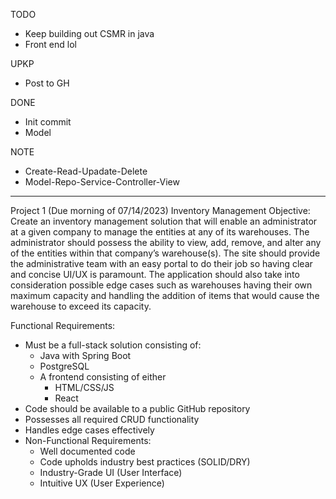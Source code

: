 TODO
- Keep building out CSMR in java
- Front end lol

UPKP
- Post to GH

DONE
- Init commit
- Model

NOTE
- Create-Read-Upadate-Delete
- Model-Repo-Service-Controller-View

---

Project 1 (Due morning of 07/14/2023)
Inventory Management
Objective:
	Create an inventory management solution that will enable an administrator at a given company to manage the entities at any of its warehouses. The administrator should possess the ability to view, add, remove, and alter any of the entities within that company’s warehouse(s). The site should provide the administrative team with an easy portal to do their job so having clear and concise UI/UX is paramount. The application should also take into consideration possible edge cases such as warehouses having their own maximum capacity and handling the addition of items that would cause the warehouse to exceed its capacity.

Functional Requirements:
- Must be a full-stack solution consisting of:
    - Java with Spring Boot
    - PostgreSQL
    - A frontend consisting of either
        - HTML/CSS/JS
        - React
- Code should be available to a public GitHub repository
- Possesses all required CRUD functionality
- Handles edge cases effectively
- Non-Functional Requirements:
    - Well documented code 
    - Code upholds industry best practices (SOLID/DRY)
    - Industry-Grade UI (User Interface)
    - Intuitive UX (User Experience)

